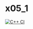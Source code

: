 # x05_1

[![C++ CI](https://github.com/josh-huskisson/x05_1/actions/workflows/main.yml/badge.svg)](https://github.com/josh-huskisson/x05_1/actions/workflows/main.yml)
